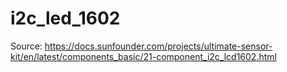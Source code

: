 # i2c_led_1602

Source: https://docs.sunfounder.com/projects/ultimate-sensor-kit/en/latest/components_basic/21-component_i2c_lcd1602.html
